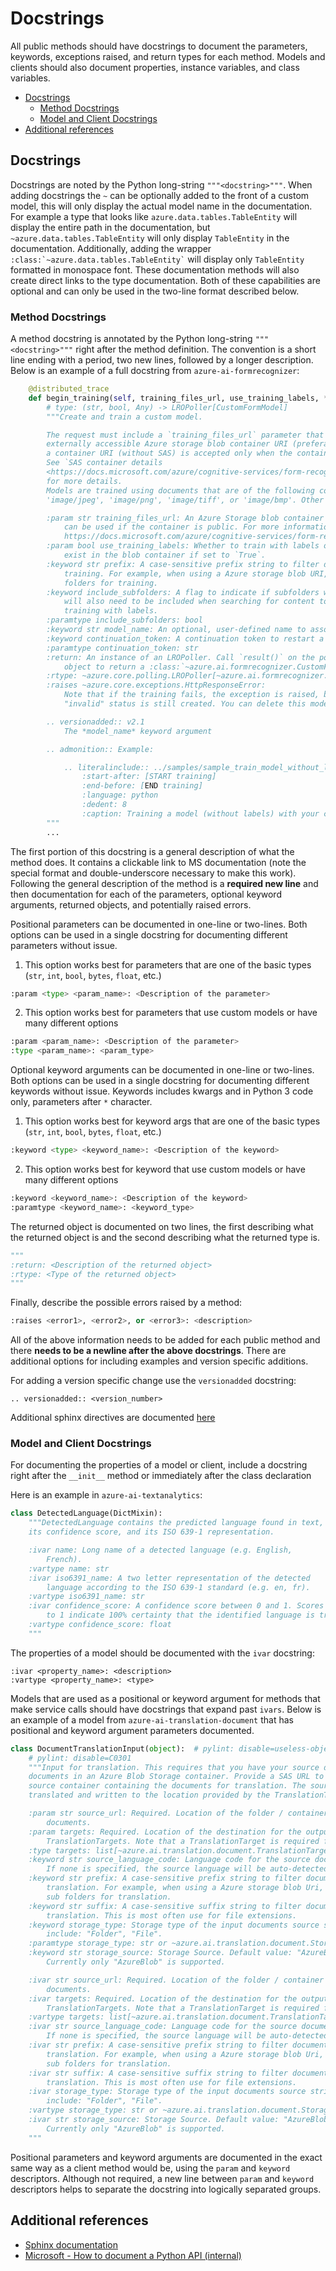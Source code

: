# Docstrings

All public methods should have docstrings to document the parameters, keywords, exceptions raised, and return types for each method. Models and clients should also document properties, instance variables, and class variables.

* [Docstrings](#docstrings)
    * [Method Docstrings](#method_docstrings)
    * [Model and Client Docstrings](#model_and_client_docstrings)
 * [Additional references](#additional-references)

## Docstrings

Docstrings are noted by the Python long-string `"""<docstring>"""`. When adding docstrings the `~` can be optionally added to the front of a custom model, this will only display the actual model name in the documentation. For example a type that looks like `azure.data.tables.TableEntity` will display the entire path in the documentation, but `~azure.data.tables.TableEntity` will only display `TableEntity` in the documentation. Additionally, adding the wrapper `` :class:`~azure.data.tables.TableEntity` `` will display only `TableEntity` formatted in monospace font. These documentation methods will also create direct links to the type documentation. Both of these capabilities are optional and can only be used in the two-line format described below.

### Method Docstrings

A method docstring is annotated by the Python long-string `"""<docstring>"""` right after the method definition. The convention is a short line ending with a period, two new lines, followed by a longer description. Below is an example of a full docstring from `azure-ai-formrecognizer`:
```python
    @distributed_trace
    def begin_training(self, training_files_url, use_training_labels, **kwargs):
        # type: (str, bool, Any) -> LROPoller[CustomFormModel]
        """Create and train a custom model.

        The request must include a `training_files_url` parameter that is an
        externally accessible Azure storage blob container URI (preferably a Shared Access Signature URI). Note that
        a container URI (without SAS) is accepted only when the container is public. 
        See `SAS container details
        <https://docs.microsoft.com/azure/cognitive-services/form-recognizer/build-training-data-set>`__
        for more details.
        Models are trained using documents that are of the following content type - 'application/pdf',
        'image/jpeg', 'image/png', 'image/tiff', or 'image/bmp'. Other types of content in the container is ignored.

        :param str training_files_url: An Azure Storage blob container's SAS URI. A container URI (without SAS)
            can be used if the container is public. For more information on setting up a training data set, see:
            https://docs.microsoft.com/azure/cognitive-services/form-recognizer/build-training-data-set
        :param bool use_training_labels: Whether to train with labels or not. Corresponding labeled files must
            exist in the blob container if set to `True`.
        :keyword str prefix: A case-sensitive prefix string to filter documents in the source path for
            training. For example, when using a Azure storage blob URI, use the prefix to restrict sub
            folders for training.
        :keyword include_subfolders: A flag to indicate if subfolders within the set of prefix folders
            will also need to be included when searching for content to be preprocessed. Not supported if
            training with labels.
        :paramtype include_subfolders: bool
        :keyword str model_name: An optional, user-defined name to associate with your model.
        :keyword continuation_token: A continuation token to restart a poller from a saved state.
        :paramtype continuation_token: str
        :return: An instance of an LROPoller. Call `result()` on the poller
            object to return a :class:`~azure.ai.formrecognizer.CustomFormModel`.
        :rtype: ~azure.core.polling.LROPoller[~azure.ai.formrecognizer.CustomFormModel]
        :raises ~azure.core.exceptions.HttpResponseError:
            Note that if the training fails, the exception is raised, but a model with an
            "invalid" status is still created. You can delete this model by calling :func:`~delete_model()`

        .. versionadded:: v2.1
            The *model_name* keyword argument

        .. admonition:: Example:

            .. literalinclude:: ../samples/sample_train_model_without_labels.py
                :start-after: [START training]
                :end-before: [END training]
                :language: python
                :dedent: 8
                :caption: Training a model (without labels) with your custom forms.
        """
        ...
```

The first portion of this docstring is a general description of what the method does. It contains a clickable link to MS documentation (note the special format and double-underscore necessary to make this work). Following the general description of the method is a **required new line** and then documentation for each of the parameters, optional keyword arguments, returned objects, and potentially raised errors.

Positional parameters can be documented in one-line or two-lines. Both options can be used in a single docstring for documenting different parameters without issue.
1. This option works best for parameters that are one of the basic types (`str`, `int`, `bool`, `bytes`, `float`, etc.)
```python
:param <type> <param_name>: <Description of the parameter>
```
2. This option works best for parameters that use custom models or have many different options
```python
:param <param_name>: <Description of the parameter>
:type <param_name>: <param_type>
```

Optional keyword arguments can be documented in one-line or two-lines. Both options can be used in a single docstring for documenting different keywords without issue. Keywords includes kwargs and in Python 3 code only, parameters after `*` character.
1. This option works best for keyword args that are one of the basic types (`str`, `int`, `bool`, `bytes`, `float`, etc.)
```python
:keyword <type> <keyword_name>: <Description of the keyword>
```
2. This option works best for keyword that use custom models or have many different options
```python
:keyword <keyword_name>: <Description of the keyword>
:paramtype <keyword_name>: <keyword_type>
```

The returned object is documented on two lines, the first describing what the returned object is and the second describing what the returned type is.
```python
"""
:return: <Description of the returned object>
:rtype: <Type of the returned object>
"""
```

Finally, describe the possible errors raised by a method:
```python
:raises <error1>, <error2>, or <error3>: <description>
```

All of the above information needs to be added for each public method and there **needs to be a newline after the above docstrings**. There are additional options for including examples and version specific additions.

For adding a version specific change use the `versionadded` docstring:
```
.. versionadded:: <version_number>

```

Additional sphinx directives are documented [here](https://review.docs.microsoft.com/help/onboard/admin/reference/python/documenting-api?branch=master#supported-sphinx-directives)

### Model and Client Docstrings

For documenting the properties of a model or client, include a docstring right after the `__init__` method or immediately after the class declaration

Here is an example in `azure-ai-textanalytics`:
```python
class DetectedLanguage(DictMixin):
    """DetectedLanguage contains the predicted language found in text,
    its confidence score, and its ISO 639-1 representation.

    :ivar name: Long name of a detected language (e.g. English,
        French).
    :vartype name: str
    :ivar iso6391_name: A two letter representation of the detected
        language according to the ISO 639-1 standard (e.g. en, fr).
    :vartype iso6391_name: str
    :ivar confidence_score: A confidence score between 0 and 1. Scores close
        to 1 indicate 100% certainty that the identified language is true.
    :vartype confidence_score: float
    """
```

The properties of a model should be documented with the `ivar` docstring:
```
:ivar <property_name>: <description>
:vartype <property_name>: <type>
```

Models that are used as a positional or keyword argument for methods that make service calls should have docstrings that expand past `ivars`. Below is an example of a model from `azure-ai-translation-document` that has positional and keyword argument parameters documented.

```python
class DocumentTranslationInput(object):  # pylint: disable=useless-object-inheritance
    # pylint: disable=C0301
    """Input for translation. This requires that you have your source document or
    documents in an Azure Blob Storage container. Provide a SAS URL to the source file or
    source container containing the documents for translation. The source document(s) are
    translated and written to the location provided by the TranslationTargets.

    :param str source_url: Required. Location of the folder / container or single file with your
        documents.
    :param targets: Required. Location of the destination for the output. This is a list of
        TranslationTargets. Note that a TranslationTarget is required for each language code specified.
    :type targets: list[~azure.ai.translation.document.TranslationTarget]
    :keyword str source_language_code: Language code for the source documents.
        If none is specified, the source language will be auto-detected for each document.
    :keyword str prefix: A case-sensitive prefix string to filter documents in the source path for
        translation. For example, when using a Azure storage blob Uri, use the prefix to restrict
        sub folders for translation.
    :keyword str suffix: A case-sensitive suffix string to filter documents in the source path for
        translation. This is most often use for file extensions.
    :keyword storage_type: Storage type of the input documents source string. Possible values
        include: "Folder", "File".
    :paramtype storage_type: str or ~azure.ai.translation.document.StorageInputType
    :keyword str storage_source: Storage Source. Default value: "AzureBlob".
        Currently only "AzureBlob" is supported.

    :ivar str source_url: Required. Location of the folder / container or single file with your
        documents.
    :ivar targets: Required. Location of the destination for the output. This is a list of
        TranslationTargets. Note that a TranslationTarget is required for each language code specified.
    :vartype targets: list[~azure.ai.translation.document.TranslationTarget]
    :ivar str source_language_code: Language code for the source documents.
        If none is specified, the source language will be auto-detected for each document.
    :ivar str prefix: A case-sensitive prefix string to filter documents in the source path for
        translation. For example, when using a Azure storage blob Uri, use the prefix to restrict
        sub folders for translation.
    :ivar str suffix: A case-sensitive suffix string to filter documents in the source path for
        translation. This is most often use for file extensions.
    :ivar storage_type: Storage type of the input documents source string. Possible values
        include: "Folder", "File".
    :vartype storage_type: str or ~azure.ai.translation.document.StorageInputType
    :ivar str storage_source: Storage Source. Default value: "AzureBlob".
        Currently only "AzureBlob" is supported.
    """
```

Positional parameters and keyword arguments are documented in the exact same way as a client method would be, using the `param` and `keyword` descriptors. Although not required, a new line between `param` and `keyword` descriptors helps to separate the docstring into logically separated groups.

## Additional references

- [Sphinx documentation](https://www.sphinx-doc.org/en/master/usage/domains/python.html)
- [Microsoft - How to document a Python API (internal)](https://github.com/MicrosoftDocs/docs-help-pr/blob/main/help-content/onboard/admin/reference/python/documenting-api.md)
